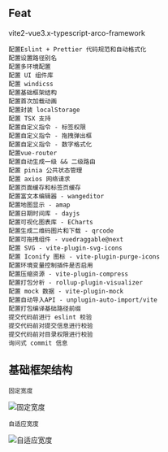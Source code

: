 ## Feat
vite2-vue3.x-typescript-arco-framework

```
配置Eslint + Prettier 代码规范和自动格式化
配置设置路径别名
配置多环境配置
配置 UI 组件库
配置 windicss
配置基础框架结构
配置首次加载动画
配置封装 localStorage
配置 TSX 支持
配置自定义指令 - 标签权限
配置自定义指令 - 拖拽弹出框
配置自定义指令 - 数字格式化
配置vue-router
配置自动生成一级 && 二级路由
配置 pinia 公共状态管理
配置 axios 网络请求
配置页面缓存和标签页缓存
配置富文本编辑器 - wangeditor
配置地图显示 - amap
配置日期时间库 - dayjs
配置可视化图表库 - ECharts
配置生成二维码图片和下载 - qrcode
配置可拖拽组件 - vuedraggable@next
配置 SVG - vite-plugin-svg-icons
配置 Iconify 图标 - vite-plugin-purge-icons
配置环境变量控制插件是否启用
配置压缩资源 - vite-plugin-compress
配置打包分析 - rollup-plugin-visualizer
配置 mock 数据 - vite-plugin-mock
配置自动导入API - unplugin-auto-import/vite
配置打包编译基础路径前缀
提交代码前进行 eslint 校验
提交代码前对提交信息进行校验
提交代码前对目录权限进行校验
询问式 commit 信息
```
## 基础框架结构

`固定宽度`

![固定宽度](https://i.postimg.cc/jqpR9qzd/image.png)

`自适应宽度`

![自适应宽度](https://i.postimg.cc/zf2yRm4b/ECharts.png)